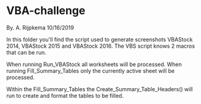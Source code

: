 # VBA-challenge
By. A. Rijpkema 10/16/2019

In this folder you'll find the script used to generate screenshots VBAStock 2014, VBAStock 2015 and VBAStock 2016.
The VBS script knows 2 macros that can be run. 

When running Run_VBAStock all worksheets will be processed.
When running Fill_Summary_Tables only the currently active sheet will be processed.

Within the Fill_Summary_Tables the Create_Summary_Table_Headers() will run to create and format the tables to be filled.